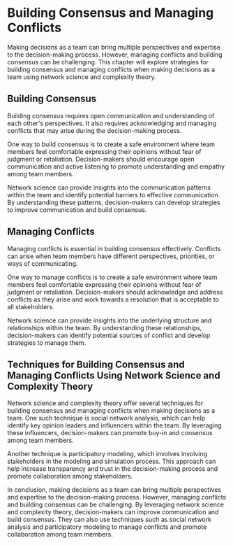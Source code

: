 Building Consensus and Managing Conflicts
================================================================================

Making decisions as a team can bring multiple perspectives and expertise to the decision-making process. However, managing conflicts and building consensus can be challenging. This chapter will explore strategies for building consensus and managing conflicts when making decisions as a team using network science and complexity theory.

Building Consensus
------------------

Building consensus requires open communication and understanding of each other's perspectives. It also requires acknowledging and managing conflicts that may arise during the decision-making process.

One way to build consensus is to create a safe environment where team members feel comfortable expressing their opinions without fear of judgment or retaliation. Decision-makers should encourage open communication and active listening to promote understanding and empathy among team members.

Network science can provide insights into the communication patterns within the team and identify potential barriers to effective communication. By understanding these patterns, decision-makers can develop strategies to improve communication and build consensus.

Managing Conflicts
------------------

Managing conflicts is essential in building consensus effectively. Conflicts can arise when team members have different perspectives, priorities, or ways of communicating.

One way to manage conflicts is to create a safe environment where team members feel comfortable expressing their opinions without fear of judgment or retaliation. Decision-makers should acknowledge and address conflicts as they arise and work towards a resolution that is acceptable to all stakeholders.

Network science can provide insights into the underlying structure and relationships within the team. By understanding these relationships, decision-makers can identify potential sources of conflict and develop strategies to manage them.

Techniques for Building Consensus and Managing Conflicts Using Network Science and Complexity Theory
----------------------------------------------------------------------------------------------------

Network science and complexity theory offer several techniques for building consensus and managing conflicts when making decisions as a team. One such technique is social network analysis, which can help identify key opinion leaders and influencers within the team. By leveraging these influencers, decision-makers can promote buy-in and consensus among team members.

Another technique is participatory modeling, which involves involving stakeholders in the modeling and simulation process. This approach can help increase transparency and trust in the decision-making process and promote collaboration among stakeholders.

In conclusion, making decisions as a team can bring multiple perspectives and expertise to the decision-making process. However, managing conflicts and building consensus can be challenging. By leveraging network science and complexity theory, decision-makers can improve communication and build consensus. They can also use techniques such as social network analysis and participatory modeling to manage conflicts and promote collaboration among team members.
